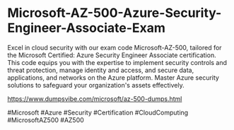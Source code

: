 # Microsoft-AZ-500-Azure-Security-Engineer-Associate-Exam

Excel in cloud security with our exam code Microsoft-AZ-500, tailored for the Microsoft Certified: Azure Security Engineer Associate certification. 
This code equips you with the expertise to implement security controls and threat protection, manage identity and access, and secure data, applications, and networks on the Azure platform.
Master Azure security solutions to safeguard your organization's assets effectively.

https://www.dumpsvibe.com/microsoft/az-500-dumps.html

#Microsoft #Azure #Security #Certification #CloudComputing #MicrosoftAZ500 #AZ500
